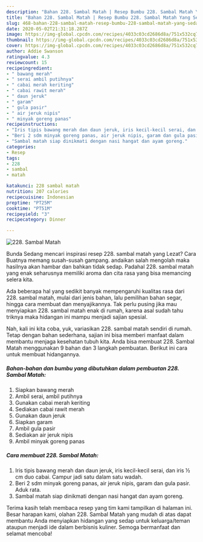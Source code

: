```yaml
---
description: "Bahan 228. Sambal Matah | Resep Bumbu 228. Sambal Matah Yang Sedap"
title: "Bahan 228. Sambal Matah | Resep Bumbu 228. Sambal Matah Yang Sedap"
slug: 468-bahan-228-sambal-matah-resep-bumbu-228-sambal-matah-yang-sedap
date: 2020-05-02T21:31:18.287Z
image: https://img-global.cpcdn.com/recipes/4033c03cd2686d8a/751x532cq70/228-sambal-matah-foto-resep-utama.jpg
thumbnail: https://img-global.cpcdn.com/recipes/4033c03cd2686d8a/751x532cq70/228-sambal-matah-foto-resep-utama.jpg
cover: https://img-global.cpcdn.com/recipes/4033c03cd2686d8a/751x532cq70/228-sambal-matah-foto-resep-utama.jpg
author: Addie Swanson
ratingvalue: 4.3
reviewcount: 15
recipeingredient:
- " bawang merah"
- " serai ambil putihnya"
- " cabai merah keriting"
- " cabai rawit merah"
- " daun jeruk"
- " garam"
- " gula pasir"
- " air jeruk nipis"
- " minyak goreng panas"
recipeinstructions:
- "Iris tipis bawang merah dan daun jeruk, iris kecil-kecil serai, dan iris ½ cm duo cabai. Campur jadi satu dalam satu wadah."
- "Beri 2 sdm minyak goreng panas, air jeruk nipis, garam dan gula pasir. Aduk rata."
- "Sambal matah siap dinikmati dengan nasi hangat dan ayam goreng."
categories:
- Resep
tags:
- 228
- sambal
- matah

katakunci: 228 sambal matah 
nutrition: 207 calories
recipecuisine: Indonesian
preptime: "PT25M"
cooktime: "PT51M"
recipeyield: "3"
recipecategory: Dinner

---
```



![228. Sambal Matah](https://img-global.cpcdn.com/recipes/4033c03cd2686d8a/751x532cq70/228-sambal-matah-foto-resep-utama.jpg)

Bunda Sedang mencari inspirasi resep 228. sambal matah yang Lezat? Cara Buatnya memang susah-susah gampang. andaikan salah mengolah maka hasilnya akan hambar dan bahkan tidak sedap. Padahal 228. sambal matah yang enak seharusnya memiliki aroma dan cita rasa yang bisa memancing selera kita.

Ada beberapa hal yang sedikit banyak mempengaruhi kualitas rasa dari 228. sambal matah, mulai dari jenis bahan, lalu pemilihan bahan segar, hingga cara membuat dan menyajikannya. Tak perlu pusing jika mau menyiapkan 228. sambal matah enak di rumah, karena asal sudah tahu triknya maka hidangan ini mampu menjadi sajian spesial.




Nah, kali ini kita coba, yuk, variasikan 228. sambal matah sendiri di rumah. Tetap dengan bahan sederhana, sajian ini bisa memberi manfaat dalam membantu menjaga kesehatan tubuh kita. Anda bisa membuat 228. Sambal Matah menggunakan 9 bahan dan 3 langkah pembuatan. Berikut ini cara untuk membuat hidangannya.

<!--inarticleads1-->

##### Bahan-bahan dan bumbu yang dibutuhkan dalam pembuatan 228. Sambal Matah:

1. Siapkan  bawang merah
1. Ambil  serai, ambil putihnya
1. Gunakan  cabai merah keriting
1. Sediakan  cabai rawit merah
1. Gunakan  daun jeruk
1. Siapkan  garam
1. Ambil  gula pasir
1. Sediakan  air jeruk nipis
1. Ambil  minyak goreng panas




<!--inarticleads2-->

##### Cara membuat 228. Sambal Matah:

1. Iris tipis bawang merah dan daun jeruk, iris kecil-kecil serai, dan iris ½ cm duo cabai. Campur jadi satu dalam satu wadah.
1. Beri 2 sdm minyak goreng panas, air jeruk nipis, garam dan gula pasir. Aduk rata.
1. Sambal matah siap dinikmati dengan nasi hangat dan ayam goreng.




Terima kasih telah membaca resep yang tim kami tampilkan di halaman ini. Besar harapan kami, olahan 228. Sambal Matah yang mudah di atas dapat membantu Anda menyiapkan hidangan yang sedap untuk keluarga/teman ataupun menjadi ide dalam berbisnis kuliner. Semoga bermanfaat dan selamat mencoba!
